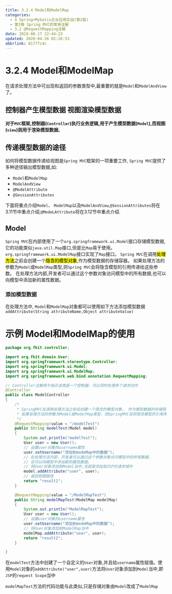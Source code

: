 ```yaml
---
title: 3.2.4 Model和ModelMap
categories: 
  - 4 Spring+Mybatis企业应用实战(第2版)
  - 第3章 Spring MVC的常用注解
  - 3.2 @RequestMapping注解
date: 2019-08-17 22:44:23
updated: 2020-04-26 02:26:53
abbrlink: 8177fc4c
---
```

# 3.2.4 Model和ModelMap
在请求处理方法中可出现和返回的参数类型中,最重要的就是`Model`和`ModelAndView`了。
## 控制器产生模型数据 视图渲染模型数据
**对于`MVC`框架,控制器(`Controller`)执行业务逻辑,用于产生模型数据(`Model`),而视图(`view`)则用于渲染模型数据**。
## 传递模型数据的途径
如何将模型数据传递给视图是`Spring MVC`框架的一项重要工作, `Spring MVC`提供了多种途径输出模型数据,如:
- `Model`和`ModelMap`
- `ModelAndView`
- `@ModelAttribute`
- `@SessionAttributes`

下面将重点介绍`Model`、 `ModelMap`以及`ModelAndView`,`@SessionAttributes`将在3.11节中重点介绍;`@ModeLAttribute`将在3.12节中重点介绍.
## Model
`Spring MVC`在内部使用了一个`org.springframework.ui.Model`接口存储模型数据,它的功能类似`java.util.Map`接口,但是比`Map`易于使用。`org.springframework.ui.ModelMap`接口实现了`Map`接口。
`Spring MVC`在调用<mark>处理方法</mark>之前会创建一个<mark>隐含的模型对象</mark>,作为模型数据的存储容器。
如果处理方法的参数为`Model`或`ModelMap`类型,则`Spring MVC`会将隐含模型的引用传递给这些参数。
在处理方法内部,开发者可以通过这个参数对象访问模型中的所有数据,也可以向模型中添加新的属性数据。
### 添加模型数据
在处理方法中, `Model`和`ModelMap`对象都可以使用如下方法添加模型数据
`addAttribute(String attributeName,Object attributeValue)`
# 示例 Model和ModelMap的使用
```java
package org.fkit.controller;

import org.fkit.domain.User;
import org.springframework.stereotype.Controller;
import org.springframework.ui.Model;
import org.springframework.ui.ModelMap;
import org.springframework.web.bind.annotation.RequestMapping;

// Controller注解用于指示该类是一个控制器，可以同时处理多个请求动作
@Controller
public class ModelController
{
    /*
     * SpringMVC在调用处理方法之前会创建一个隐含的模型对象， 作为模型数据的存储容器。 
     * 如果处理方法的参数为Model或ModelMap类型，则SpringMVC会将隐含模型的引用传递给这些参数。
     */
    @RequestMapping(value = "/modelTest")
    public String modelTest(Model model)
    {
        System.out.println("modelTest");
        User user = new User();
        // 设置user对象的username属性
        user.setUsername("添加到modeMap中的数据");
        // 在处理方法内部，开发者可以通过这个参数对象访问模型中的所有数据，
        // 也可以向模型中添加新的属性数据。
        // 将User对象添加到Model当中,也就是添加到JSP的请求域中
        model.addAttribute("user", user);
        // 返回视图路径
        return "result1";
    }

    @RequestMapping(value = "/ModelMapTest")
    public String modelMapTest(ModelMap modelMap)
    {
        System.out.println("ModelMapTest");
        User user = new User();
        // 设置user对象的username属性
        user.setUsername("添加到modeMap中的数据");
        // 将User对象添加到ModelMap当中
        modelMap.addAttribute("user", user);
        return "result2";
    }

}
```
在`modelTest`方法中创建了一个自定义的`User`对象,并且给`username`属性赋值。使用`Model`对象的`addAttribute("user",user)`方法将`User`对象添加到`Model`当中,即`JSP`的`request Scope`当中

`modelMapTest`方法的代码功能与此类似,只是存储对象由`Model`改成了`ModelMap`

